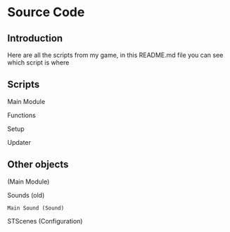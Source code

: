 # Source Code
## Introduction
Here are all the scripts from my game, in this README.md file you can see which script is where

## Scripts
Main Module

  Functions
  
  Setup
  
  Updater

## Other objects
(Main Module)

  Sounds (old)
  
    Main Sound (Sound)
    
  STScenes (Configuration)
